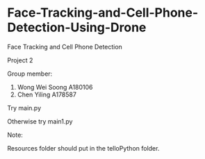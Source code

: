 # Face-Tracking-and-Cell-Phone-Detection-Using-Drone
Face Tracking and Cell Phone Detection

Project 2

Group member:
1. Wong Wei Soong A180106
2. Chen Yiling A178587

Try main.py

Otherwise try main1.py

Note:

Resources folder should put in the telloPython folder.
